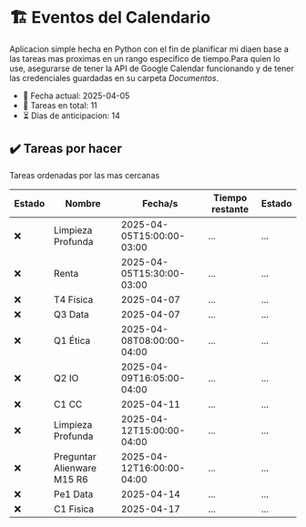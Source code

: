 # 🏗 Eventos del Calendario

Aplicacion simple hecha en Python con el fin de planificar mi diaen base a las tareas mas proximas en un rango especifico de tiempo.Para quien lo use, asegurarse de tener la API de Google Calendar funcionando y de tener las credenciales guardadas en su carpeta _Documentos_.

* 📆 Fecha actual: 2025-04-05
* 🧮 Tareas en total: 11
* ⏳️ Dias de anticipacion: 14
## ✔️ Tareas por hacer

Tareas ordenadas por las mas cercanas

| Estado | Nombre | Fecha/s | Tiempo restante | Estado |
| ---- | ---- | ---- | ---- | ---- |
| ❌ | Limpieza Profunda | 2025-04-05T15:00:00-03:00 | ... | ... |
| ❌ | Renta | 2025-04-05T15:30:00-03:00 | ... | ... |
| ❌ | T4 Fisica | 2025-04-07 | ... | ... |
| ❌ | Q3 Data | 2025-04-07 | ... | ... |
| ❌ | Q1 Ética | 2025-04-08T08:00:00-04:00 | ... | ... |
| ❌ | Q2 IO | 2025-04-09T16:05:00-04:00 | ... | ... |
| ❌ | C1 CC | 2025-04-11 | ... | ... |
| ❌ | Limpieza Profunda | 2025-04-12T15:00:00-04:00 | ... | ... |
| ❌ | Preguntar Alienware M15 R6 | 2025-04-12T16:00:00-04:00 | ... | ... |
| ❌ | Pe1 Data | 2025-04-14 | ... | ... |
| ❌ | C1 Fisica | 2025-04-17 | ... | ... |
